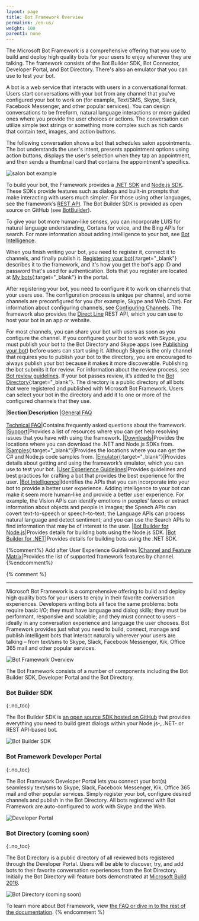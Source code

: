 ```yaml
---
layout: page
title: Bot Framework Overview
permalink: /en-us/
weight: 100
parent1: none
---
```




The Microsoft Bot Framework is a comprehensive offering that you use to build and deploy high quality bots for your users to enjoy wherever they are talking. The framework consists of the Bot Builder SDK, Bot Connector, Developer Portal, and Bot Directory. There's also an emulator that you can use to test your bot.

A bot is a web service that interacts with users in a conversational format. Users start conversations with your bot from any channel that you've configured your bot to work on (for example, Text/SMS, Skype, Slack, Facebook Messenger, and other popular services). You can design conversations to be freeform, natural language interactions or more guided ones where you provide the user choices or actions. The conversation can utilize simple text strings or something more complex such as rich cards that contain text, images, and action buttons.
 
The following conversation shows a bot that schedules salon appointments. The bot understands the user's intent, presents appointment options using action buttons, displays the user's selection when they tap an appointment, and then sends a thumbnail card that contains the appointment's specifics. 
 
![salon bot example](/en-us/images/connector/salon_bot_example.png)

To build your bot, the Framework provides a [.NET SDK](/en-us/csharp/builder/sdkreference/) and [Node.js SDK](/en-us/node/builder/overview/). These SDKs provide features such as dialogs and built-in prompts that make interacting with users much simpler. For those using other languages, see the framework’s [REST API](/en-us/restapi/connector/). The Bot Builder SDK is provided as open source on GitHub (see [BotBuilder](https://github.com/Microsoft/BotBuilder)).

To give your bot more human-like senses, you can incorporate LUIS for natural language understanding, Cortana for voice, and the Bing APIs for search. For more information about adding intelligence to your bot, see [Bot Intelligence](/en-us/bot-intelligence/getting-started/).

When you finish writing your bot, you need to register it, connect it to channels, and finally publish it. [Registering your bot](https://dev.botframework.com/bots/new){:target="_blank"} describes it to the framework, and it's how you get the bot's app ID and password that's used for authentication. Bots that you register are located at [My bots]( https://dev.botframework.com/bots){:target="_blank"} in the portal. 

After registering your bot, you need to configure it to work on channels that your users use. The configuration process is unique per channel, and some channels are preconfigured for you (for example, Skype and Web Chat). For information about configuring channels, see [Configuring Channels](/en-us/csharp/builder/sdkreference/gettingstarted.html). The framework also provides the [Direct Line](/en-us/restapi/directline/) REST API, which you can use to host your bot in an app or website.

For most channels, you can share your bot with users as soon as you configure the channel. If you configured your bot to work with Skype, you must publish your bot to the Bot Directory and Skype apps (see [Publishing your bot](/en-us/directory/publishing/)) before users can start using it. Although Skype is the only channel that requires you to publish your bot to the directory, you are encouraged to always publish your bot because it makes it more discoverable. Publishing the bot submits it for review. For information about the review process, see [Bot review guidelines](/en-us/directory/review-guidelines/). If your bot passes review, it’s added to the [Bot Directory](https://bots.botframework.com/){:target="_blank"}. The directory is a public directory of all bots that were registered and published with Microsoft Bot Framework. Users can select your bot in the directory and add it to one or more of the configured channels that they use.

|**Section**|**Description**
|[General FAQ](/en-us/faq/)<br/><br/>[Technical FAQ](/en-us/technical-faq/)|Contains frequently asked questions about the framework.
|[Support](/en-us/support/)|Provides a list of resources where you can get help resolving issues that you have with using the framework.
|[Downloads](/en-us/downloads/)|Provides the locations where you can download the .NET and Node.js SDKs from.
|[Samples](https://github.com/Microsoft/BotBuilder-Samples){:target="_blank"}|Provides the locations where you can get the C# and Node.js code samples from.
|[Emulator](https://github.com/Microsoft/BotFramework-Emulator){:target="_blank"}|Provides details about getting and using the framework’s emulator, which you can use to test your bot.
|[User Experience Guidelines](/en-us/directory/best-practices/)|Provides guidelines and best practices for crafting a bot that provides the best experience for the user.
|[Bot Intelligence](/en-us/bot-intelligence/getting-started/)|Identifies the APIs that you can incorporate into your bot to provide a better user experience. Adding intelligence to your bot can make it seem more human-like and provide a better user experience. For example, the Vision APIs can identify emotions in peoples’ faces or extract information about objects and people in images; the Speech APIs can covert text-to-speech or speech-to-text; the Language APIs can process natural language and detect sentiment; and you can use the Search APIs to find information that may be of interest to the user.
|[Bot Builder for Node.js](/en-us/node/builder/overview/)|Provides details for building bots using the Node.js SDK.
|[Bot Builder for .NET](/en-us/csharp/builder/sdkreference/)|Provides details for building bots using the .NET SDK.

{%comment%}
Add after User Experience Guidelines
|[Channel and Feature Matrix](/en-us/matrix/)|Provides the list of supported framework features by channel.
{%endcomment%}


{% comment %}
**************************************************

Microsoft Bot Framework is a comprehensive offering to build and deploy high quality bots for your users to enjoy in their favorite conversation experiences. Developers writing bots all face the same problems: bots require basic I/O; they must have language and dialog skills; they must be performant, responsive and scalable; and they must connect to users – ideally in any conversation experience and language the user chooses. Bot Framework provides just what you need to build, connect, manage and publish intelligent bots that interact naturally wherever your users are talking – from text/sms to Skype, Slack, Facebook Messenger, Kik, Office 365 mail and other popular services. 

![Bot Framework Overview](/en-us/images/faq-overview/botframework_overview_july.png)

The Bot Framework consists of a number of components including the Bot Builder SDK, Developer Portal and the Bot Directory.

### Bot Builder SDK
{:.no_toc}

The Bot Builder SDK is [an open source SDK hosted on GitHub](https://github.com/Microsoft/BotBuilder) that provides everything you need to build great dialogs within your Node.js-, .NET- or REST API-based bot.

![Bot Builder SDK](/en-us/images/faq-overview/bot_builder_sdk_july.png)

### Bot Framework Developer Portal
{:.no_toc}

The Bot Framework Developer Portal lets you connect your bot(s) seamlessly text/sms to Skype, Slack, Facebook Messenger, Kik, Office 365 mail and other popular services. Simply register your bot, configure desired channels and publish in the Bot Directory. All bots registered with Bot Framework are auto-configured to work with Skype and the Web.

![Developer Portal](/en-us/images/faq-overview/developer_portal_july.png)

### Bot Directory (coming soon)
{:.no_toc}

The Bot Directory is a public directory of all reviewed bots registered through the Developer Portal. Users will be able to discover, try, and add bots to their favorite conversation experiences from the Bot Directory. Initially the Bot Directory will feature bots demonstrated at [Microsoft Build 2016](http://build.microsoft.com/).

![Bot Directory (coming soon)](/en-us/images/faq-overview/bot_directory_july.png)

To learn more about Bot Framework, view [the FAQ or dive in to the rest of the documentation](/en-us/faq/).
{% endcomment %}


